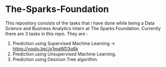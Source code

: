 # The-Sparks-Foundation

This repository consists of the tasks that i have done while being a Data Science and Business Analytics intern at The Sparks Foundation.
Currently there are 3 tasks in this repo. They are : 
1. Prediction using Supervised Machine Learning -> https://youtu.be/Jx1maWD3q8k
2. Prediction using Unsupervised Machine Learning.
3. Prediction using Desicion Tree algorithm.
